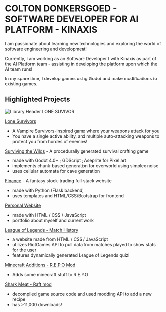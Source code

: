 # COLTON DONKERSGOED - SOFTWARE DEVELOPER FOR AI PLATFORM - KINAXIS
I am passionate about learning new technologies and exploring the world of software engineering and development!

Currently, I am working as an Software Developer I with Kinaxis as part of the AI Platform team - assisting in developing the platform upon which the AI team runs!

In my spare time, I develop games using Godot and make modifications to existing games.

## Highlighted Projects ##
![Library Header LONE SUVIVOR](https://github.com/user-attachments/assets/58f05389-fa0d-4c3b-94e2-3fba987abe9f)

[Lone Survivors](https://store.steampowered.com/app/3629280/Lone_Survivors/)
- A Vampire Survivors-inspired game where your weapons attack for you
- You have a single active ability, and multiple auto-attacking weapons to protect you from hordes of enemies!

[Surviving the Wilds](https://github.com/greatcoltini/game_website/tree/main) - A procedurally generated survival crafting game
- made with Godot 4.0+ ; GDScript ; Aseprite for Pixel art
- implements chunk-based generation for overworld using simplex noise
- uses cellular automata for cave generation

[Finance](https://github.com/greatcoltini/finance) - A fantasy stock-trading full-stack website
- made with Python (Flask backend)
- uses templates and HTML/CSS/Bootstrap for frontend

[Personal Website](www.coltondonkersgoed.com) 
- made with HTML / CSS / JavaScript
- portfolio about myself and current work

[League of Legends - Match History](https://greatcoltini.github.io/homepageCS50/summoner_info.html)
- a website made from HTML / CSS / JavaScript
- utilizes RiotGames API to pull data from matches played to show stats for the user
- features dynamically generated League of Legends quiz!

[Minecraft Additions - R.E.P.O Mod](https://thunderstore.io/c/repo/p/GreatColtini/MinecraftAdditions/)
- Adds some minecraft stuff to R.E.P.O

[Shark Meat - Raft mod](https://www.raftmodding.com/mods/shark-meat-from-shark-head)
- decompiled game source code and used modding API to add a new recipe
- has >11,000 downloads!

